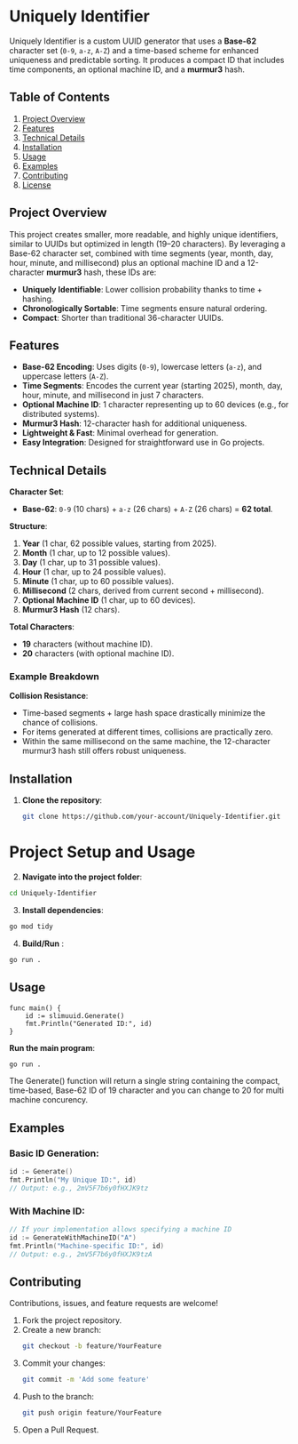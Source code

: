 # Uniquely Identifier

Uniquely Identifier is a custom UUID generator that uses a **Base-62** character set (`0-9`, `a-z`, `A-Z`) and a time-based scheme for enhanced uniqueness and predictable sorting. It produces a compact ID that includes time components, an optional machine ID, and a **murmur3** hash.

## Table of Contents

1. [Project Overview](#project-overview)  
2. [Features](#features)  
3. [Technical Details](#technical-details)  
4. [Installation](#installation)  
5. [Usage](#usage)  
6. [Examples](#examples)  
7. [Contributing](#contributing)  
8. [License](#license)

## Project Overview

This project creates smaller, more readable, and highly unique identifiers, similar to UUIDs but optimized in length (19–20 characters). By leveraging a Base-62 character set, combined with time segments (year, month, day, hour, minute, and millisecond) plus an optional machine ID and a 12-character **murmur3** hash, these IDs are:

- **Uniquely Identifiable**: Lower collision probability thanks to time + hashing.  
- **Chronologically Sortable**: Time segments ensure natural ordering.  
- **Compact**: Shorter than traditional 36-character UUIDs.

## Features

- **Base-62 Encoding**: Uses digits (`0-9`), lowercase letters (`a-z`), and uppercase letters (`A-Z`).  
- **Time Segments**: Encodes the current year (starting 2025), month, day, hour, minute, and millisecond in just 7 characters.  
- **Optional Machine ID**: 1 character representing up to 60 devices (e.g., for distributed systems).  
- **Murmur3 Hash**: 12-character hash for additional uniqueness.  
- **Lightweight & Fast**: Minimal overhead for generation.  
- **Easy Integration**: Designed for straightforward use in Go projects.

## Technical Details

**Character Set**:  
- **Base-62**: `0-9` (10 chars) + `a-z` (26 chars) + `A-Z` (26 chars) = **62 total**.

**Structure**:  
1. **Year** (1 char, 62 possible values, starting from 2025).  
2. **Month** (1 char, up to 12 possible values).  
3. **Day** (1 char, up to 31 possible values).  
4. **Hour** (1 char, up to 24 possible values).  
5. **Minute** (1 char, up to 60 possible values).  
6. **Millisecond** (2 chars, derived from current second + millisecond).  
7. **Optional Machine ID** (1 char, up to 60 devices).  
8. **Murmur3 Hash** (12 chars).

**Total Characters**:  
- **19** characters (without machine ID).  
- **20** characters (with optional machine ID).

### Example Breakdown


**Collision Resistance**:  
- Time-based segments + large hash space drastically minimize the chance of collisions.  
- For items generated at different times, collisions are practically zero.  
- Within the same millisecond on the same machine, the 12-character murmur3 hash still offers robust uniqueness.

## Installation

1. **Clone the repository**:
   ```bash
   git clone https://github.com/your-account/Uniquely-Identifier.git 
   ```
# Project Setup and Usage

2. **Navigate into the project folder**:
```bash
cd Uniquely-Identifier
```

3. **Install dependencies**:
```bash
go mod tidy
```

4. **Build/Run** :
```bash
go run .
```

## Usage
```
func main() {
    id := slimuuid.Generate()
    fmt.Println("Generated ID:", id)
}
```

**Run the main program**:
```bash
go run .
```

The Generate() function will return a single string containing the compact, time-based, Base-62 ID of 19 character and you can change to 20 for multi machine concurency.

## Examples

### Basic ID Generation:
```go
id := Generate()
fmt.Println("My Unique ID:", id)
// Output: e.g., 2mV5F7b6y0fHXJK9tz
```

### With Machine ID:
```go
// If your implementation allows specifying a machine ID
id := GenerateWithMachineID("A")
fmt.Println("Machine-specific ID:", id)
// Output: e.g., 2mV5F7b6y0fHXJK9tzA
```

## Contributing

Contributions, issues, and feature requests are welcome!

1. Fork the project repository.
2. Create a new branch:
   ```bash
   git checkout -b feature/YourFeature
   ```
3. Commit your changes:
   ```bash
   git commit -m 'Add some feature'
   ```
4. Push to the branch:
   ```bash
   git push origin feature/YourFeature
   ```
5. Open a Pull Request.


